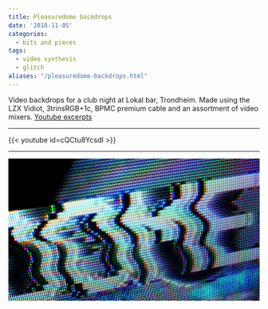 ```yaml
---
title: Pleasuredome backdrops
date: '2018-11-05'
categories: 
  - bits and pieces
tags:
  - video synthesis
  - glitch
aliases: "/pleasuredome-backdrops.html"
---
```


Video backdrops for a club night at Lokal bar, Trondheim. Made using the LZX Vidiot, 3trinsRGB+1c, BPMC premium cable and an assortment of video mixers.
[Youtube excerpts](https://www.youtube.com/watch?v=cQCtu8YcsdI)

---

{{< youtube id=cQCtu8YcsdI >}}

---

![Screenshot](pleasuredome1.webp)
